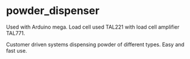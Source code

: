 # powder_dispenser

Used with Arduino mega.
Load cell used TAL221 with load cell amplifier TAL771. 

Customer driven systems dispensing powder of different types. Easy and fast use. 
